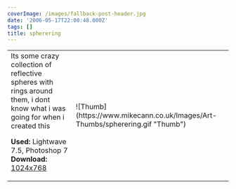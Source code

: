```yaml
---
coverImage: /images/fallback-post-header.jpg
date: '2006-05-17T22:00:48.000Z'
tags: []
title: spherering
---
```


<table width="100%" cellspacing="0" cellpadding="0" border="0">
<tr>
<td>Its some crazy collection of reflective spheres with rings around them, i dont know what i was going for when i created this

<span style="font-weight: bold">Used:</span> Lightwave 7.5, Photoshop 7
<span style="font-weight: bold">Download:</span> [1024x768](https://www.mikecann.co.uk/Images/Art-Full/spherering.jpg)</td>

<td>![Thumb](https://www.mikecann.co.uk/Images/Art-Thumbs/spherering.gif "Thumb")</td>
</tr>
</table>
